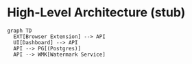 ﻿# High-Level Architecture (stub)
```mermaid
graph TD
  EXT[Browser Extension] --> API
  UI[Dashboard] --> API
  API --> PG[(Postgres)]
  API --> WMK[Watermark Service]
```
